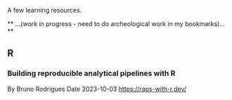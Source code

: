 A few learning resources.

** ...(work in progress - need to do archeological work in my bookmarks)... **



## R

### Building reproducible analytical pipelines with R
By Bruno Rodrigues
Date 2023-10-03
https://raps-with-r.dev/
